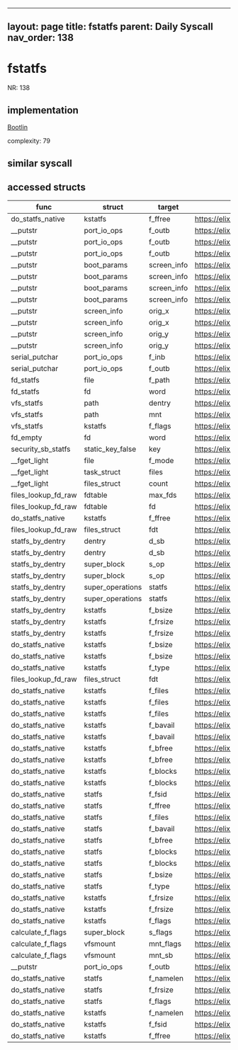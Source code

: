 
---
layout: page
title: fstatfs
parent: Daily Syscall
nav_order: 138
---
        

# fstatfs
NR: 138

## implementation
[Bootlin](https://elixir.bootlin.com/linux/v6.14.7/source/fs/statfs.c#L211)

complexity: 79


## similar syscall


## accessed structs

|func|struct|target|location|has_read|has_write|
|--|--|--|--|--|--|
|do_statfs_native|kstatfs|f_ffree|https://elixir.bootlin.com/linux/v6.14.7/source/fs/statfs.c#L145|true|true|
|__putstr|port_io_ops|f_outb|https://elixir.bootlin.com/linux/v6.14.7/source/arch/x86/boot/compressed/misc.c#L163|true|true|
|__putstr|port_io_ops|f_outb|https://elixir.bootlin.com/linux/v6.14.7/source/arch/x86/boot/compressed/misc.c#L164|true|true|
|__putstr|port_io_ops|f_outb|https://elixir.bootlin.com/linux/v6.14.7/source/arch/x86/boot/compressed/misc.c#L165|true|true|
|__putstr|boot_params|screen_info|https://elixir.bootlin.com/linux/v6.14.7/source/arch/x86/boot/compressed/misc.c#L136|true|true|
|__putstr|boot_params|screen_info|https://elixir.bootlin.com/linux/v6.14.7/source/arch/x86/boot/compressed/misc.c#L137|true|true|
|__putstr|boot_params|screen_info|https://elixir.bootlin.com/linux/v6.14.7/source/arch/x86/boot/compressed/misc.c#L158|true|true|
|__putstr|boot_params|screen_info|https://elixir.bootlin.com/linux/v6.14.7/source/arch/x86/boot/compressed/misc.c#L159|true|true|
|__putstr|screen_info|orig_x|https://elixir.bootlin.com/linux/v6.14.7/source/arch/x86/boot/compressed/misc.c#L158|false|false|
|__putstr|screen_info|orig_x|https://elixir.bootlin.com/linux/v6.14.7/source/arch/x86/boot/compressed/misc.c#L136|true|true|
|__putstr|screen_info|orig_y|https://elixir.bootlin.com/linux/v6.14.7/source/arch/x86/boot/compressed/misc.c#L159|false|false|
|__putstr|screen_info|orig_y|https://elixir.bootlin.com/linux/v6.14.7/source/arch/x86/boot/compressed/misc.c#L137|true|true|
|serial_putchar|port_io_ops|f_inb|https://elixir.bootlin.com/linux/v6.14.7/source/arch/x86/boot/compressed/misc.c#L113|true|true|
|serial_putchar|port_io_ops|f_outb|https://elixir.bootlin.com/linux/v6.14.7/source/arch/x86/boot/compressed/misc.c#L116|true|true|
|fd_statfs|file|f_path|https://elixir.bootlin.com/linux/v6.14.7/source/fs/statfs.c#L121|false|false|
|fd_statfs|fd|word|https://elixir.bootlin.com/linux/v6.14.7/source/fs/statfs.c#L121|true|true|
|vfs_statfs|path|dentry|https://elixir.bootlin.com/linux/v6.14.7/source/fs/statfs.c#L90|true|true|
|vfs_statfs|path|mnt|https://elixir.bootlin.com/linux/v6.14.7/source/fs/statfs.c#L92|true|true|
|vfs_statfs|kstatfs|f_flags|https://elixir.bootlin.com/linux/v6.14.7/source/fs/statfs.c#L92|false|false|
|fd_empty|fd|word|https://elixir.bootlin.com/linux/v6.14.7/source/include/linux/file.h#L47|true|true|
|security_sb_statfs|static_key_false|key|https://elixir.bootlin.com/linux/v6.14.7/source/security/security.c#L1547|false|false|
|__fget_light|file|f_mode|https://elixir.bootlin.com/linux/v6.14.7/source/fs/file.c#L1156|true|true|
|__fget_light|task_struct|files|https://elixir.bootlin.com/linux/v6.14.7/source/fs/file.c#L1142|true|true|
|__fget_light|files_struct|count|https://elixir.bootlin.com/linux/v6.14.7/source/fs/file.c#L1154|false|false|
|files_lookup_fd_raw|fdtable|max_fds|https://elixir.bootlin.com/linux/v6.14.7/source/include/linux/fdtable.h#L75|true|true|
|files_lookup_fd_raw|fdtable|fd|https://elixir.bootlin.com/linux/v6.14.7/source/include/linux/fdtable.h#L84|true|true|
|do_statfs_native|kstatfs|f_ffree|https://elixir.bootlin.com/linux/v6.14.7/source/fs/statfs.c#L144|true|true|
|files_lookup_fd_raw|files_struct|fdt|https://elixir.bootlin.com/linux/v6.14.7/source/include/linux/fdtable.h#L74|true|true|
|statfs_by_dentry|dentry|d_sb|https://elixir.bootlin.com/linux/v6.14.7/source/fs/statfs.c#L59|true|true|
|statfs_by_dentry|dentry|d_sb|https://elixir.bootlin.com/linux/v6.14.7/source/fs/statfs.c#L66|true|true|
|statfs_by_dentry|super_block|s_op|https://elixir.bootlin.com/linux/v6.14.7/source/fs/statfs.c#L59|true|true|
|statfs_by_dentry|super_block|s_op|https://elixir.bootlin.com/linux/v6.14.7/source/fs/statfs.c#L66|true|true|
|statfs_by_dentry|super_operations|statfs|https://elixir.bootlin.com/linux/v6.14.7/source/fs/statfs.c#L59|true|true|
|statfs_by_dentry|super_operations|statfs|https://elixir.bootlin.com/linux/v6.14.7/source/fs/statfs.c#L66|true|true|
|statfs_by_dentry|kstatfs|f_bsize|https://elixir.bootlin.com/linux/v6.14.7/source/fs/statfs.c#L68|true|true|
|statfs_by_dentry|kstatfs|f_frsize|https://elixir.bootlin.com/linux/v6.14.7/source/fs/statfs.c#L68|false|false|
|statfs_by_dentry|kstatfs|f_frsize|https://elixir.bootlin.com/linux/v6.14.7/source/fs/statfs.c#L67|true|true|
|do_statfs_native|kstatfs|f_bsize|https://elixir.bootlin.com/linux/v6.14.7/source/fs/statfs.c#L134|true|true|
|do_statfs_native|kstatfs|f_bsize|https://elixir.bootlin.com/linux/v6.14.7/source/fs/statfs.c#L150|true|true|
|do_statfs_native|kstatfs|f_type|https://elixir.bootlin.com/linux/v6.14.7/source/fs/statfs.c#L149|true|true|
|files_lookup_fd_raw|files_struct|fdt|https://elixir.bootlin.com/linux/v6.14.7/source/include/linux/fdtable.h#L74|false|false|
|do_statfs_native|kstatfs|f_files|https://elixir.bootlin.com/linux/v6.14.7/source/fs/statfs.c#L154|true|true|
|do_statfs_native|kstatfs|f_files|https://elixir.bootlin.com/linux/v6.14.7/source/fs/statfs.c#L142|true|true|
|do_statfs_native|kstatfs|f_files|https://elixir.bootlin.com/linux/v6.14.7/source/fs/statfs.c#L141|true|true|
|do_statfs_native|kstatfs|f_bavail|https://elixir.bootlin.com/linux/v6.14.7/source/fs/statfs.c#L153|true|true|
|do_statfs_native|kstatfs|f_bavail|https://elixir.bootlin.com/linux/v6.14.7/source/fs/statfs.c#L133|true|true|
|do_statfs_native|kstatfs|f_bfree|https://elixir.bootlin.com/linux/v6.14.7/source/fs/statfs.c#L152|true|true|
|do_statfs_native|kstatfs|f_bfree|https://elixir.bootlin.com/linux/v6.14.7/source/fs/statfs.c#L133|true|true|
|do_statfs_native|kstatfs|f_blocks|https://elixir.bootlin.com/linux/v6.14.7/source/fs/statfs.c#L151|true|true|
|do_statfs_native|kstatfs|f_blocks|https://elixir.bootlin.com/linux/v6.14.7/source/fs/statfs.c#L133|true|true|
|do_statfs_native|statfs|f_fsid|https://elixir.bootlin.com/linux/v6.14.7/source/fs/statfs.c#L156|false|false|
|do_statfs_native|statfs|f_ffree|https://elixir.bootlin.com/linux/v6.14.7/source/fs/statfs.c#L155|false|false|
|do_statfs_native|statfs|f_files|https://elixir.bootlin.com/linux/v6.14.7/source/fs/statfs.c#L154|false|false|
|do_statfs_native|statfs|f_bavail|https://elixir.bootlin.com/linux/v6.14.7/source/fs/statfs.c#L153|false|false|
|do_statfs_native|statfs|f_bfree|https://elixir.bootlin.com/linux/v6.14.7/source/fs/statfs.c#L152|false|false|
|do_statfs_native|statfs|f_blocks|https://elixir.bootlin.com/linux/v6.14.7/source/fs/statfs.c#L151|false|false|
|do_statfs_native|statfs|f_blocks|https://elixir.bootlin.com/linux/v6.14.7/source/fs/statfs.c#L132|true|true|
|do_statfs_native|statfs|f_bsize|https://elixir.bootlin.com/linux/v6.14.7/source/fs/statfs.c#L150|false|false|
|do_statfs_native|statfs|f_type|https://elixir.bootlin.com/linux/v6.14.7/source/fs/statfs.c#L149|false|false|
|do_statfs_native|kstatfs|f_frsize|https://elixir.bootlin.com/linux/v6.14.7/source/fs/statfs.c#L134|true|true|
|do_statfs_native|kstatfs|f_frsize|https://elixir.bootlin.com/linux/v6.14.7/source/fs/statfs.c#L158|true|true|
|do_statfs_native|kstatfs|f_flags|https://elixir.bootlin.com/linux/v6.14.7/source/fs/statfs.c#L159|true|true|
|calculate_f_flags|super_block|s_flags|https://elixir.bootlin.com/linux/v6.14.7/source/fs/statfs.c#L52|true|true|
|calculate_f_flags|vfsmount|mnt_flags|https://elixir.bootlin.com/linux/v6.14.7/source/fs/statfs.c#L51|true|true|
|calculate_f_flags|vfsmount|mnt_sb|https://elixir.bootlin.com/linux/v6.14.7/source/fs/statfs.c#L52|true|true|
|__putstr|port_io_ops|f_outb|https://elixir.bootlin.com/linux/v6.14.7/source/arch/x86/boot/compressed/misc.c#L162|true|true|
|do_statfs_native|statfs|f_namelen|https://elixir.bootlin.com/linux/v6.14.7/source/fs/statfs.c#L157|false|false|
|do_statfs_native|statfs|f_frsize|https://elixir.bootlin.com/linux/v6.14.7/source/fs/statfs.c#L158|false|false|
|do_statfs_native|statfs|f_flags|https://elixir.bootlin.com/linux/v6.14.7/source/fs/statfs.c#L159|false|false|
|do_statfs_native|kstatfs|f_namelen|https://elixir.bootlin.com/linux/v6.14.7/source/fs/statfs.c#L157|true|true|
|do_statfs_native|kstatfs|f_fsid|https://elixir.bootlin.com/linux/v6.14.7/source/fs/statfs.c#L156|true|true|
|do_statfs_native|kstatfs|f_ffree|https://elixir.bootlin.com/linux/v6.14.7/source/fs/statfs.c#L155|true|true|
